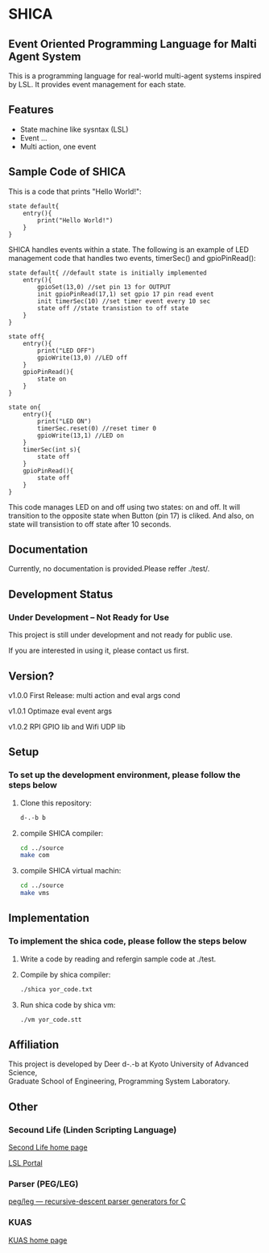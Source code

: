 # SHICA

## Event Oriented Programming Language for Malti Agent System

This is a programming language for real-world multi-agent systems inspired by LSL. It provides event management for each state.

## Features

- State machine like sysntax (LSL)
- Event ...
- Multi action, one event

## Sample Code of SHICA

This is a code that prints "Hello World!":

```shica
state default{
    entry(){
        print("Hello World!")
    }
}
```

SHICA handles events within a state. The following is an example of LED management code that handles two events, timerSec() and gpioPinRead():

```shica
state default{ //default state is initially implemented
    entry(){
        gpioSet(13,0) //set pin 13 for OUTPUT
        init gpioPinRead(17,1) set gpio 17 pin read event 
        init timerSec(10) //set timer event every 10 sec
        state off //state transistion to off state
    }
}

state off{
    entry(){
        print("LED OFF")
        gpioWrite(13,0) //LED off
    }
    gpioPinRead(){
        state on
    }
}

state on{
    entry(){
        print("LED ON")
        timerSec.reset(0) //reset timer 0
        gpioWrite(13,1) //LED on
    }
    timerSec(int s){
        state off
    }
    gpioPinRead(){
        state off
    }
}
```

This code manages LED on and off using two states: on and off. It will transition to the opposite state when Button (pin 17) is cliked. And also, on state will transistion to
off state after 10 seconds.

## Documentation

Currently, no documentation is provided.Please reffer ./test/.

## Development Status

### Under Development – Not Ready for Use

This project is still under development and not ready for public use.

If you are interested in using it, please contact us first.

## Version?

v1.0.0 First Release: multi action and eval args cond

v1.0.1 Optimaze eval event args

v1.0.2 RPI GPIO lib and Wifi UDP lib

## Setup

### To set up the development environment, please follow the steps below

1. Clone this repository:

    ```sh
    d-.-b b
    ```

2. compile SHICA compiler:

    ```sh
    cd ../source
    make com
    ```

3. compile SHICA virtual machin:

    ```sh
    cd ../source
    make vms
    ```

## Implementation

### To implement the shica code, please follow the steps below

1. Write a code by reading and refergin sample code at ./test.

2. Compile by shica compiler:

    ```sh
    ./shica yor_code.txt
    ```

3. Run shica code by shica vm:

    ```sh
    ./vm yor_code.stt
    ```

## Affiliation

This project is developed by Deer d-.-b at Kyoto University of Advanced Science,  
Graduate School of Engineering, Programming System Laboratory.

## Other

### Secound Life (Linden Scripting Language)

[Second Life home page](https://secondlife.com/)

[LSL Portal](https://wiki.secondlife.com/wiki/LSL_Portal)

### Parser (PEG/LEG)

[peg/leg — recursive-descent parser generators for C](https://www.piumarta.com/software/peg/)

### KUAS

[KUAS home page](https://www.kuas.ac.jp/)
